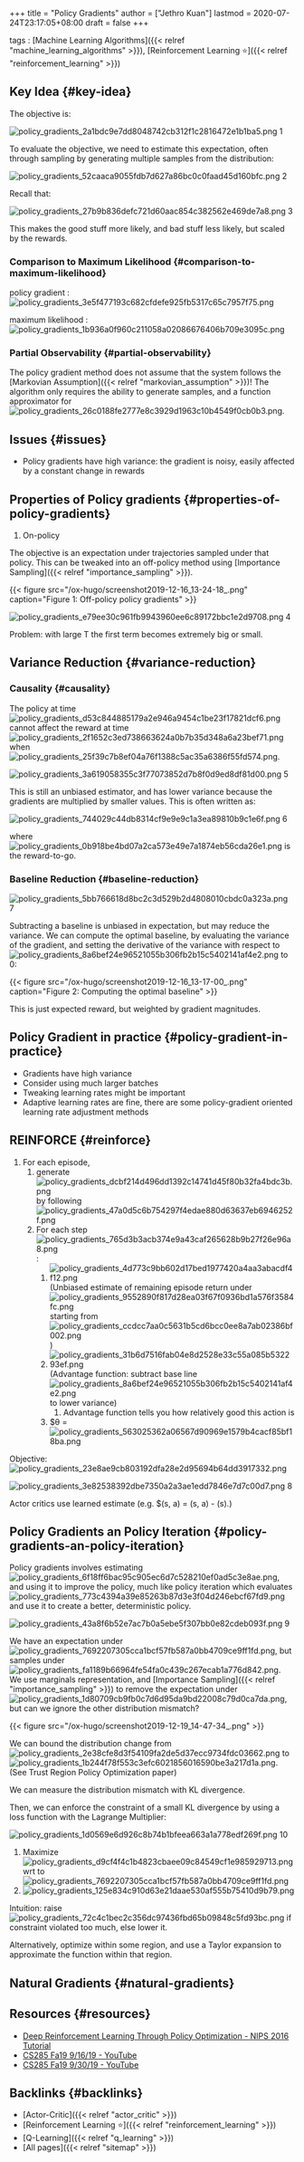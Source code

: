 +++
title = "Policy Gradients"
author = ["Jethro Kuan"]
lastmod = 2020-07-24T23:17:05+08:00
draft = false
+++

tags
: [Machine Learning Algorithms]({{< relref "machine_learning_algorithms" >}}), [Reinforcement Learning ⭐]({{< relref "reinforcement_learning" >}})

## Key Idea {#key-idea}

The objective is:

<div class="equation-container">
<span class="equation">
<img src="file:///tmp/ltximg/policy_gradients_2a1bdc9e7dd8048742cb312f1c2816472e1b1ba5.png" alt="policy_gradients_2a1bdc9e7dd8048742cb312f1c2816472e1b1ba5.png" />
</span>
<span class="equation-label">
1
</span>
</div>

To evaluate the objective, we need to estimate this expectation, often
through sampling by generating multiple samples from the distribution:

<div class="equation-container">
<span class="equation">
<img src="file:///tmp/ltximg/policy_gradients_52caaca9055fdb7d627a86bc0c0faad45d160bfc.png" alt="policy_gradients_52caaca9055fdb7d627a86bc0c0faad45d160bfc.png" />
</span>
<span class="equation-label">
2
</span>
</div>

Recall that:

<div class="equation-container">
<span class="equation">
<img src="file:///tmp/ltximg/policy_gradients_27b9b836defc721d60aac854c382562e469de7a8.png" alt="policy_gradients_27b9b836defc721d60aac854c382562e469de7a8.png" />
</span>
<span class="equation-label">
3
</span>
</div>

This makes the good stuff more likely, and bad stuff less likely, but
scaled by the rewards.

### Comparison to Maximum Likelihood {#comparison-to-maximum-likelihood}

policy gradient
: <img src="file:///tmp/ltximg/policy_gradients_3e5f477193c682cfdefe925fb5317c65c7957f75.png" alt="policy_gradients_3e5f477193c682cfdefe925fb5317c65c7957f75.png" />

maximum likelihood
: <img src="file:///tmp/ltximg/policy_gradients_1b936a0f960c211058a02086676406b709e3095c.png" alt="policy_gradients_1b936a0f960c211058a02086676406b709e3095c.png" />

### Partial Observability {#partial-observability}

The policy gradient method does not assume that the system follows the
[Markovian Assumption]({{< relref "markovian_assumption" >}})! The algorithm only requires the ability to
generate samples, and a function approximator for
<img src="file:///tmp/ltximg/policy_gradients_26c0188fe2777e8c3929d1963c10b4549f0cb0b3.png" alt="policy_gradients_26c0188fe2777e8c3929d1963c10b4549f0cb0b3.png" />.

## Issues {#issues}

- Policy gradients have high variance: the gradient is noisy, easily
  affected by a constant change in rewards

## Properties of Policy gradients {#properties-of-policy-gradients}

1.  On-policy

The objective is an expectation under trajectories sampled under that
policy. This can be tweaked into an off-policy method using
[Importance Sampling]({{< relref "importance_sampling" >}}).

{{< figure src="/ox-hugo/screenshot2019-12-16_13-24-18_.png" caption="Figure 1: Off-policy policy gradients" >}}

<div class="equation-container">
<span class="equation">
<img src="file:///tmp/ltximg/policy_gradients_e79ee30c961fb9943960ee6c89172bbc1e2d9708.png" alt="policy_gradients_e79ee30c961fb9943960ee6c89172bbc1e2d9708.png" />
</span>
<span class="equation-label">
4
</span>
</div>

Problem: with large T the first term becomes extremely big or small.

## Variance Reduction {#variance-reduction}

### Causality {#causality}

The policy at time <img src="file:///tmp/ltximg/policy_gradients_d53c844885179a2e946a9454c1be23f17821dcf6.png" alt="policy_gradients_d53c844885179a2e946a9454c1be23f17821dcf6.png" /> cannot affect the reward at time <img src="file:///tmp/ltximg/policy_gradients_2f1652c3ed738663624a0b7b35d348a6a23bef71.png" alt="policy_gradients_2f1652c3ed738663624a0b7b35d348a6a23bef71.png" /> when <img src="file:///tmp/ltximg/policy_gradients_25f39c7b8ef04a76f1388c5ac35a6386f55fd574.png" alt="policy_gradients_25f39c7b8ef04a76f1388c5ac35a6386f55fd574.png" />.

<div class="equation-container">
<span class="equation">
<img src="file:///tmp/ltximg/policy_gradients_3a619058355c3f77073852d7b8f0d9ed8df81d00.png" alt="policy_gradients_3a619058355c3f77073852d7b8f0d9ed8df81d00.png" />
</span>
<span class="equation-label">
5
</span>
</div>

This is still an unbiased estimator, and has lower variance because
the gradients are multiplied by smaller values. This is often written
as:

<div class="equation-container">
<span class="equation">
<img src="file:///tmp/ltximg/policy_gradients_744029c44db8314cf9e9e9c1a3ea89810b9c1e6f.png" alt="policy_gradients_744029c44db8314cf9e9e9c1a3ea89810b9c1e6f.png" />
</span>
<span class="equation-label">
6
</span>
</div>

where <img src="file:///tmp/ltximg/policy_gradients_0b918be4bd07a2ca573e49e7a1874eb56cda26e1.png" alt="policy_gradients_0b918be4bd07a2ca573e49e7a1874eb56cda26e1.png" /> is the reward-to-go.

### Baseline Reduction {#baseline-reduction}

<div class="equation-container">
<span class="equation">
<img src="file:///tmp/ltximg/policy_gradients_5bb766618d8bc2c3d529b2d4808010cbdc0a323a.png" alt="policy_gradients_5bb766618d8bc2c3d529b2d4808010cbdc0a323a.png" />
</span>
<span class="equation-label">
7
</span>
</div>

Subtracting a baseline is unbiased in expectation, but may reduce the
variance. We can compute the optimal baseline, by evaluating the
variance of the gradient, and setting the derivative of the variance
with respect to <img src="file:///tmp/ltximg/policy_gradients_8a6bef24e96521055b306fb2b15c5402141af4e2.png" alt="policy_gradients_8a6bef24e96521055b306fb2b15c5402141af4e2.png" /> to 0:

{{< figure src="/ox-hugo/screenshot2019-12-16_13-17-00_.png" caption="Figure 2: Computing the optimal baseline" >}}

This is just expected reward, but weighted by gradient magnitudes.

## Policy Gradient in practice {#policy-gradient-in-practice}

- Gradients have high variance
- Consider using much larger batches
- Tweaking learning rates might be important
- Adaptive learning rates are fine, there are some policy-gradient
  oriented learning rate adjustment methods

## REINFORCE {#reinforce}

1.  For each episode,
    1.  generate <img src="file:///tmp/ltximg/policy_gradients_dcbf214d496dd1392c14741d45f80b32fa4bdc3b.png" alt="policy_gradients_dcbf214d496dd1392c14741d45f80b32fa4bdc3b.png" /> by following <img src="file:///tmp/ltximg/policy_gradients_47a0d5c6b754297f4edae880d63637eb6946252f.png" alt="policy_gradients_47a0d5c6b754297f4edae880d63637eb6946252f.png" />
    2.  For each step <img src="file:///tmp/ltximg/policy_gradients_765d3b3acb374e9a43caf265628b9b27f26e96a8.png" alt="policy_gradients_765d3b3acb374e9a43caf265628b9b27f26e96a8.png" />:
        1.  <img src="file:///tmp/ltximg/policy_gradients_4d773c9bb602d17bed1977420a4aa3abacdf4f12.png" alt="policy_gradients_4d773c9bb602d17bed1977420a4aa3abacdf4f12.png" /> (Unbiased estimate of
            remaining episode return under <img src="file:///tmp/ltximg/policy_gradients_9552890f817d28ea03f67f0936bd1a576f3584fc.png" alt="policy_gradients_9552890f817d28ea03f67f0936bd1a576f3584fc.png" /> starting from <img src="file:///tmp/ltximg/policy_gradients_ccdcc7aa0c5631b5cd6bcc0ee8a7ab02386bf002.png" alt="policy_gradients_ccdcc7aa0c5631b5cd6bcc0ee8a7ab02386bf002.png" />)
        2.  <img src="file:///tmp/ltximg/policy_gradients_31b6d7516fab04e8d2528e33c55a085b532293ef.png" alt="policy_gradients_31b6d7516fab04e8d2528e33c55a085b532293ef.png" /> (Advantage function: subtract base line <img src="file:///tmp/ltximg/policy_gradients_8a6bef24e96521055b306fb2b15c5402141af4e2.png" alt="policy_gradients_8a6bef24e96521055b306fb2b15c5402141af4e2.png" /> to lower variance)
            1.  Advantage function tells you how relatively good this
                action is
        3.  \$&theta; = <img src="file:///tmp/ltximg/policy_gradients_563025362a06567d90969e1579b4cacf85bf18ba.png" alt="policy_gradients_563025362a06567d90969e1579b4cacf85bf18ba.png" />

Objective: <img src="file:///tmp/ltximg/policy_gradients_23e8ae9cb803192dfa28e2d95694b64dd3917332.png" alt="policy_gradients_23e8ae9cb803192dfa28e2d95694b64dd3917332.png" />

<div class="equation-container">
<span class="equation">
<img src="file:///tmp/ltximg/policy_gradients_3e82538392dbe7350a2a3ae1edd7846e7d7c00d7.png" alt="policy_gradients_3e82538392dbe7350a2a3ae1edd7846e7d7c00d7.png" />
</span>
<span class="equation-label">
8
</span>
</div>

Actor critics use learned estimate (e.g. \$(s, a) = (s,
a) - (s).)

## Policy Gradients an Policy Iteration {#policy-gradients-an-policy-iteration}

Policy gradients involves estimating <img src="file:///tmp/ltximg/policy_gradients_6f18ff6bac95c905ec6d7c528210ef0ad5c3e8ae.png" alt="policy_gradients_6f18ff6bac95c905ec6d7c528210ef0ad5c3e8ae.png" />, and using it to
improve the policy, much like policy iteration which evaluates
<img src="file:///tmp/ltximg/policy_gradients_773c4394a39e85263b87d3e3f04d246ebcf67fd9.png" alt="policy_gradients_773c4394a39e85263b87d3e3f04d246ebcf67fd9.png" /> and use it to create a better, deterministic policy.

<div class="equation-container">
<span class="equation">
<img src="file:///tmp/ltximg/policy_gradients_43a8f6b52e7ac7b0a5ebe5f307bb0e82cdeb093f.png" alt="policy_gradients_43a8f6b52e7ac7b0a5ebe5f307bb0e82cdeb093f.png" />
</span>
<span class="equation-label">
9
</span>
</div>

We have an expectation under <img src="file:///tmp/ltximg/policy_gradients_7692207305cca1bcf57fb587a0bb4709ce9ff1fd.png" alt="policy_gradients_7692207305cca1bcf57fb587a0bb4709ce9ff1fd.png" />, but samples under <img src="file:///tmp/ltximg/policy_gradients_fa1189b66964fe54fa0c439c267ecab1a776d842.png" alt="policy_gradients_fa1189b66964fe54fa0c439c267ecab1a776d842.png" />. We
use marginals representation, and [Importance Sampling]({{< relref "importance_sampling" >}}) to remove the
expectation under <img src="file:///tmp/ltximg/policy_gradients_1d80709cb9fb0c7d6d95da9bd22008c79d0ca7da.png" alt="policy_gradients_1d80709cb9fb0c7d6d95da9bd22008c79d0ca7da.png" />, but can we ignore the other
distribution mismatch?

{{< figure src="/ox-hugo/screenshot2019-12-19_14-47-34_.png" >}}

We can bound the distribution change from <img src="file:///tmp/ltximg/policy_gradients_2e38cfe8d3f54109fa2de5d37ecc9734fdc03662.png" alt="policy_gradients_2e38cfe8d3f54109fa2de5d37ecc9734fdc03662.png" /> to
<img src="file:///tmp/ltximg/policy_gradients_1b244f78f553c3efc6021856016590be3a217d1a.png" alt="policy_gradients_1b244f78f553c3efc6021856016590be3a217d1a.png" />. (See Trust Region Policy Optimization paper)

We can measure the distribution mismatch with KL divergence.

Then, we can enforce the constraint of a small KL divergence by using
a loss function with the Lagrange Multiplier:

<div class="equation-container">
<span class="equation">
<img src="file:///tmp/ltximg/policy_gradients_1d0569e6d926c8b74b1bfeea663a1a778edf269f.png" alt="policy_gradients_1d0569e6d926c8b74b1bfeea663a1a778edf269f.png" />
</span>
<span class="equation-label">
10
</span>
</div>

1.  Maximize <img src="file:///tmp/ltximg/policy_gradients_d9cf4f4c1b4823cbaee09c84549cf1e985929713.png" alt="policy_gradients_d9cf4f4c1b4823cbaee09c84549cf1e985929713.png" /> wrt to <img src="file:///tmp/ltximg/policy_gradients_7692207305cca1bcf57fb587a0bb4709ce9ff1fd.png" alt="policy_gradients_7692207305cca1bcf57fb587a0bb4709ce9ff1fd.png" />
2.  <img src="file:///tmp/ltximg/policy_gradients_125e834c910d63e21daae530af555b75410d9b79.png" alt="policy_gradients_125e834c910d63e21daae530af555b75410d9b79.png" />

Intuition: raise <img src="file:///tmp/ltximg/policy_gradients_72c4c1bec2c356dc97436fbd65b09848c5fd93bc.png" alt="policy_gradients_72c4c1bec2c356dc97436fbd65b09848c5fd93bc.png" /> if constraint violated too much, else lower
it.

Alternatively, optimize within some region, and use a Taylor expansion
to approximate the function within that region.

## Natural Gradients {#natural-gradients}

## Resources {#resources}

- [Deep Reinforcement Learning Through Policy Optimization - NIPS 2016 Tutorial](https://nips.cc/Conferences/2016/Schedule?showEvent=6198)
- [CS285 Fa19 9/16/19 - YouTube](https://www.youtube.com/watch?v=Ds1trXd6pos&list=PLkFD6%5F40KJIwhWJpGazJ9VSj9CFMkb79A&index=6&t=0s)
- [CS285 Fa19 9/30/19 - YouTube](https://www.youtube.com/watch?v=uR1Ubd2hAlE&list=PLkFD6%5F40KJIwhWJpGazJ9VSj9CFMkb79A&index=10&t=0s)

## Backlinks {#backlinks}

- [Actor-Critic]({{< relref "actor_critic" >}})
- [Reinforcement Learning ⭐]({{< relref "reinforcement_learning" >}})
- [Q-Learning]({{< relref "q_learning" >}})
- [All pages]({{< relref "sitemap" >}})

